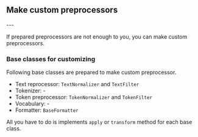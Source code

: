 <h2 id="title">Make custom preprocessors</h2>
---

If prepared preprocessors are not enough to you, you can make custom preprocessors.

### Base classes for customizing

Following base classes are prepared to make custom preprocessor.

* Text reprocessor: `TextNormalizer` and `TextFilter`
* Tokenizer: -
* Token preprocessor: `TokenNormalizer` and `TokenFilter`
* Vocabulary: -
* Formatter: `BaseFormatter`

All you have to do is implements `apply` or `transform` method for each base class.
